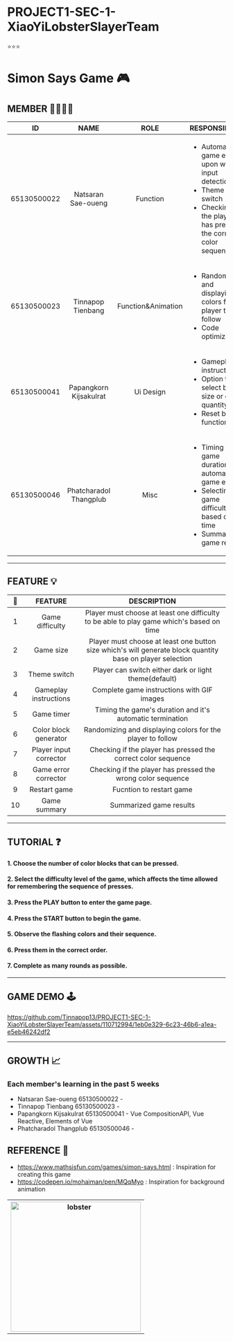 # PROJECT1-SEC-1-XiaoYiLobsterSlayerTeam
⭐⭐⭐

# Simon Says Game 🎮

 ## MEMBER 👨‍👨‍👦‍👦
|    **ID**   |    **NAME**    |      **ROLE**      | **RESPONSIBILITY** | **%** |
|:-----------:|:--------------:|:------------------:|--------------------|-------|
| 65130500022 | Natsaran Sae-oueng | Function           | <ul><li>Automatic game ending upon wrong input detection</li>  <li>Theme switch</li> <li>Checking if the player has pressed the correct color sequence</li> </ul>  	 | 25% |
| 65130500023 | Tinnapop Tienbang  | Function&Animation | <ul> <li>Randomizing and displaying colors for the player to follow</li> <li>Code optimization</li> </ul>  |  25%     |
| 65130500041 | Papangkorn Kijsakulrat | Ui Design          | <ul> <li>Gameplay instructions</li> <li>Option to select button size or color quantity</li> <li>Reset button functionality</li>  </ul> |  25%    |
| 65130500046 | Phatcharadol Thangplub  |  Misc   | <ul>  <li> Timing the game duration and automatic game ending </li>  <li> Selecting game difficulty based on time </li> <li> Summarized game results</li> </ul>| 25%|
---

## FEATURE 💡
|  📍 |                        **FEATURE**                       | **DESCRIPTION** |
|:--:|:-------------------------------------------------------------:|:---------------:|
|  1 | Game difficulty  | Player must choose at least one difficulty to be able to play game which's based on time |
|  2 | Game size  | Player must choose at least one button size which's will generate block quantity base on player selection |
| 3  | Theme switch   |  Player can switch either dark or light theme(default)  |
| 4  | Gameplay instructions   |  Complete game instructions with GIF images  |
| 5  | Game timer  | Timing the game's duration and it's automatic termination |
| 6  | Color block generator | Randomizing and displaying colors for the player to follow |
| 7  | Player input corrector | Checking if the player has pressed the correct color sequence |
| 8  | Game error corrector  | Checking if the player has pressed the wrong color sequence  |
| 9  | Restart game  | Fucntion to restart game  |
| 10 | Game summary | Summarized game results    |
---

## TUTORIAL ❓ 
#### 1. Choose the number of color blocks that can be pressed.
#### 2. Select the difficulty level of the game, which affects the time allowed for remembering the sequence of presses.
#### 3. Press the PLAY button to enter the game page.
#### 4. Press the START button to begin the game.
#### 5. Observe the flashing colors and their sequence.
#### 6. Press them in the correct order.
#### 7. Complete as many rounds as possible.
--- 

## GAME DEMO 🕹️

https://github.com/Tinnapop13/PROJECT1-SEC-1-XiaoYiLobsterSlayerTeam/assets/110712994/1eb0e329-6c23-46b6-a1ea-e5eb46242df2

---

## GROWTH 📈
### Each member's learning in the past 5 weeks 
- Natsaran Sae-oueng 65130500022 -
- Tinnapop Tienbang 65130500023 -
- Papangkorn Kijsakulrat 65130500041 - Vue CompositionAPI, Vue Reactive, Elements of Vue 
- Phatcharadol Thangplub 65130500046 - 

## REFERENCE 📑
- https://www.mathsisfun.com/games/simon-says.html : Inspiration for creating this game
- https://codepen.io/mohaiman/pen/MQqMyo : Inspiration for background animation 


<table align=center>
  <th>
    <img src="https://cdn.discordapp.com/attachments/1196805209381404682/1200079939706302576/Z.png?ex=65c4e08a&is=65b26b8a&hm=7b9c6f2bf49d2006dac6f93cfc10ce7daefa398d3f0f61ed0090bdc2e90552a6&" height="300" width="300" alt="lobster">
  </th>
</table>
